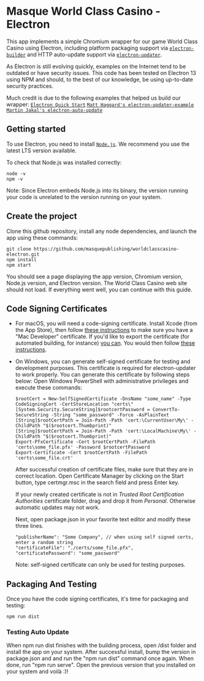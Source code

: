 # Masque World Class Casino - Electron

This app implements a simple Chromium wrapper for our game World Class Casino using Electron, including platform packaging support via [`electron-builder`](https://github.com/electron-userland/electron-builder) and HTTP auto-update support via [`electron-updater`](https://github.com/electron-userland/electron-builder/tree/master/packages/electron-updater).

As Electron is still evolving quickly, examples on the Internet tend to be outdated or have security issues. This code has been tested on Electron 13 using NPM and should, to the best of our knowledge, be using up-to-date security practices.

Much credit is due to the following examples that helped us build our wrapper:
[`Electron Quick Start`](https://www.electronjs.org/docs/tutorial/quick-start)
[`Matt Haggard's electron-updater-example`](https://github.com/iffy/electron-updater-example)
[`Martin Jakal's electron-auto-update`](https://github.com/mjakal/electron-auto-update)

## Getting started

To use Electron, you need to install [`Node.js`](https://nodejs.org/en/download/). We recommend you use the latest LTS version available.

To check that Node.js was installed correctly:

```
node -v
npm -v
```

Note: Since Electron embeds Node.js into its binary, the version running your code is unrelated to the version running on your system.

## Create the project

Clone this github repository, install any node dependencies, and launch the app using these commands:

```
git clone https://github.com/masquepublishing/worldclasscasino-electron.git
npm install
npm start
```

You should see a page displaying the app version, Chromium version, Node.js version, and Electron version. The World Class Casino web site should not load. If everything went well, you can continue with this guide.

## Code Signing Certificates

* For macOS, you will need a code-signing certificate.
    Install Xcode (from the App Store), then follow [these instructions](https://developer.apple.com/library/content/documentation/IDEs/Conceptual/AppDistributionGuide/MaintainingCertificates/MaintainingCertificates.html#//apple_ref/doc/uid/TP40012582-CH31-SW6) to make sure you have a "Mac Developer" certificate.  If you'd like to export the certificate (for automated building, for instance) [you can](https://developer.apple.com/library/content/documentation/IDEs/Conceptual/AppDistributionGuide/MaintainingCertificates/MaintainingCertificates.html#//apple_ref/doc/uid/TP40012582-CH31-SW7).  You would then follow [these instructions](https://www.electron.build/code-signing).
* On Windows, you can generate self-signed certificate for testing and development purposes. This certificate is required for electron-updater to work properly.
    You can generate this certificate by following steps below:
    Open Windows PowerShell with administrative privileges and execute these commands:
    ```
    $rootCert = New-SelfSignedCertificate -DnsName "some_name" -Type CodeSigningCert -CertStoreLocation "certs\"
    [System.Security.SecureString]$rootcertPassword = ConvertTo-SecureString -String "some_password" -Force -AsPlainText
    [String]$rootCertPath = Join-Path -Path 'cert:\CurrentUser\My\' -ChildPath "$($rootcert.Thumbprint)"
    [String]$rootCertPath = Join-Path -Path 'cert:\LocalMachine\My\' -ChildPath "$($rootcert.Thumbprint)"
    Export-PfxCertificate -Cert $rootCertPath -FilePath 'certs\some_file.pfx' -Password $rootcertPassword
    Export-Certificate -Cert $rootCertPath -FilePath 'certs\some_file.crt'
    ```
    
    After successful creation of certificate files, make sure that they are in correct location. Open Certificate Manager by clicking on the Start button, type certmgr.msc in the search field and press Enter key.
    
    If your newly created certificate is not in *Trusted Root Certification Authorities* certificate folder, drag and drop it from *Personal*. Otherwise automatic updates may not work.
    
    Next, open package.json in your favorite text editor and modify these three lines.
 
    ```
    "publisherName": "Some Company", // when using self signed certs, enter a random string
    "certificateFile": "./certs/some_file.pfx",
    "certificatePassword": "some_password"
    ```
    Note: self-signed certificate can only be used for testing purposes.

## Packaging And Testing

Once you have the code signing certificates, it's time for packaging and testing:

```
npm run dist
```

### Testing Auto Update

When npm run dist finishes with the building process, open /dist folder and install the app on your system. After successful install, bump the version in package.json and and run the "npm run dist" command once again. 
When done, run "npm run serve". Open the previous version that you installed on your system and voilà :)!